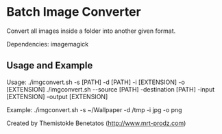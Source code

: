 Batch Image Converter
=====================

Convert all images inside a folder into another given format.

Dependencies: imagemagick

Usage and Example
-----------------

Usage:
	./imgconvert.sh -s [PATH] -d [PATH] -i [EXTENSION] -o [EXTENSION]
	./imgconvert.sh --source [PATH] -destination [PATH] -input [EXTENSION] -output [EXTENSION]

Example:
	./imgconvert.sh -s ~/Wallpaper -d /tmp -i jpg -o png
	

Created by Themistokle Benetatos (http://www.mrt-prodz.com)

